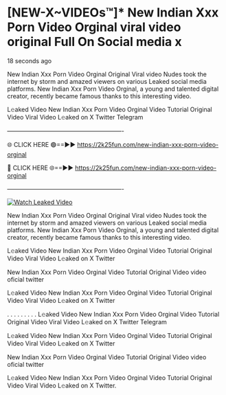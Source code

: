 # [NEW-X~VIDEOs™]* New Indian Xxx Porn Video Orginal viral video original Full On Social media x

18 seconds ago

New Indian Xxx Porn Video Orginal Original Viral video Nudes took the internet by storm and amazed viewers on various Leaked social media platforms. New Indian Xxx Porn Video Orginal, a young and talented digital creator, recently became famous thanks to this interesting video.

L𝚎aked Video New Indian Xxx Porn Video Orginal Video Tutorial Original Video Viral Video L𝚎aked on X Twitter Telegram

———————————————————-

🌐 CLICK HERE 🟢==►► https://2k25fun.com/new-indian-xxx-porn-video-orginal

🔴 CLICK HERE 🌐==►► https://2k25fun.com/new-indian-xxx-porn-video-orginal

———————————————————-

[![Watch Leaked Video](https://miro.medium.com/v2/resize:fit:828/format:webp/1*cilzJN44JGOrTw9NJCrNHA.gif "Watch Leaked Video")](https://2k25fun.com/new-indian-xxx-porn-video-orginal)

New Indian Xxx Porn Video Orginal Original Viral video Nudes took the internet by storm and amazed viewers on various Leaked social media platforms. New Indian Xxx Porn Video Orginal, a young and talented digital creator, recently became famous thanks to this interesting video.

L𝚎aked Video New Indian Xxx Porn Video Orginal Video Tutorial Original Video Viral Video L𝚎aked on X Twitter

New Indian Xxx Porn Video Orginal Video Tutorial Original Video video oficial twitter

L𝚎aked Video New Indian Xxx Porn Video Orginal Video Tutorial Original Video Viral Video L𝚎aked on X Twitter

. . . . . . . . . L𝚎aked Video New Indian Xxx Porn Video Orginal Video Tutorial Original Video Viral Video L𝚎aked on X Twitter Telegram

L𝚎aked Video New Indian Xxx Porn Video Orginal Video Tutorial Original Video Viral Video L𝚎aked on X Twitter

New Indian Xxx Porn Video Orginal Video Tutorial Original Video video oficial twitter

L𝚎aked Video New Indian Xxx Porn Video Orginal Video Tutorial Original Video Viral Video L𝚎aked on X Twitter.